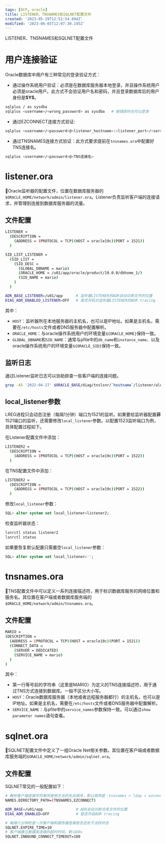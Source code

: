 ```yaml
---
tags: [OCP, oracle]
title: LISTENER、TNSNAMES和SQLNET配置文件
created: '2023-05-29T12:52:54.894Z'
modified: '2023-06-05T12:07:30.145Z'
---
```


LISTENER、TNSNAMES和SQLNET配置文件

# 用户连接验证
Oracle数据库中用户有三种常见的登录验证方式：
- 通过操作系统用户验证：必须是在数据库服务器本地登录，并且操作系统用户必须是oracle用户。此方式不会验证用户名和密码，并且登录数据库后的用户身份是**SYS**。
```bash
sqlplus / as sysdba
sqlplus <username>/<wrong_password> as sysdba   # 输错密码也可以登录
```

- 通过EZCONNECT连接方式验证:
```bash
sqlplus <username>/<password>@<listener_hostname>:<listener_port>/<service_name>
```

- 通过TNSNAMES连接方式验证：此方式要求提前在`tnsnames.ora`中配置好TNS连接名。
```bash
sqlplus <username>/<password>@<TNS连接名>
```

# listener.ora
:shark:Oracle监听器的配置文件，位置在数据库服务器的`$ORACLE_HOME/network/admin/listener.ora`。Listener负责监听客户端的连接请求，并管理到连接到数据库服务器的流量。

## 文件配置
```bash
LISTENER =
  (DESCRIPTION =
    (ADDRESS = (PROTOCOL = TCP)(HOST = oracle19c)(PORT = 1521))
  )

SID_LIST_LISTENER =
  (SID_LIST =
    (SID_DESC =
      (GLOBAL_DBNAME = mario)
      (ORACLE_HOME = /u01/app/oracle/product/19.0.0/dbhome_1/)
      (SID_NAME = mario)
    )
  )

ADR_BASE_LISTENER=/u01/app      # 监听器LISTENER的ADR自动诊断文件的位置
DIAG_ADR_ENABLED_LISTENER=OFF   # 是否开启对监听器LISTENER的ADR tracing
```
其中：
- `HOST`：监听器所在本地服务器的主机名，也可以是IP地址。如果是主机名，需要在`/etc/hosts`文件或者DNS服务器中配置解析。
- `ORACLE_HOME`：与oracle操作系统用户的环境变量`${ORACLE_HOME}`保持一致。
- `GLOBAL_DBNAME`和`SID_NAME`：通常与pfile中的`db_name`和`instance_name`、以及oracle操作系统用户的环境变量`${ORACLE_SID}`保持一致。


## 监听日志
通过Listener监听日志可以协助排查一些客户端的连接问题。
```bash
grep -A5 '2022-04-27' $ORACLE_BASE/diag/tnslsnr/`hostname`/listener/alert/log.xml
```

## local_listener参数
LREG进程只会动态注册（每隔1分钟）端口为1521的监听。如果要给监听器配置**非**1521端口的监听，还需要修改`local_listener`参数。以配置1523监听端口为例，具体配置过程如下。

在Listener配置文件中添加：
```bash
LISTENER2 =
  (DESCRIPTION =
    (ADDRESS = (PROTOCOL = TCP)(HOST = oracle19c)(PORT = 1522))
  )
```

在TNS配置文件中添加：
```bash
LISTENER2 =
  (DESCRIPTION =
    (ADDRESS = (PROTOCOL = TCP)(HOST = oracle19c)(PORT = 1522))
  )
```

修改`local_listener`参数：
```sql
SQL> alter system set local_listener=listener2;
```

检查监听器状态：
```bash
lsnrctl status listener2
lsnrctl status
```

如果要恢复默认配置只需置空`local_listener`参数：
```sql
SQL> alter system set local_listener='';
```


# tnsnames.ora
:shark:TNS配置文件中可以定义一系列连接描述符，用于标识数据库服务的网络位置和服务名。其位置在客户端或者数据库服务端的`$ORACLE_HOME/network/admin/tnsnames.ora`。

## 文件配置
```bash
MARIO =
(DESCRIPTION =
  (ADDRESS = (PROTOCOL = TCP)(HOST = oracle19c)(PORT = 1521))
  (CONNECT_DATA =
    (SERVER = DEDICATED)
    (SERVICE_NAME = mario)
  )
)
```
其中：
- 第一行等号前的字符串（这里是MARIO）为定义的TNS连接描述符，用于通过TNS方式连接到数据库。一般不区分大小写。
- `HOST`：Oracle数据库服务器（本地或者远程服务器都行）的主机名，也可以是IP地址。如果是主机名，需要在`/etc/hosts`文件或者DNS服务器中配置解析。
- `SERVICE_NAME`：与pfile中的`service_names`参数保持一致。可以通过`show parameter names`语句查看。


# sqlnet.ora
:shark:SQLNET配置文件中定义了一组Oracle Net相关参数。其位置在客户端或者数据库服务端的`$ORACLE_HOME/network/admin/sqlnet.ora`。

## 文件配置
SQLNET常见的一般配置如下：
```bash
# 解析客户端连接字符串所使用方法的先后顺序，默认顺序是：tnsnames > ldap > ezconnect
NAMES.DIRECTORY_PATH=(TNSNAMES,EZCONNECT)

ADR_BASE=/u01/app               # ADR自动诊断仓库文件的位置
DIAG_ADR_ENABLED=OFF            # 是否开启ADR tracing

# 每隔几分钟检查一次客户端和服务器连接是否还处于活跃状态
SQLNET.EXPIRE_TIME=10
# 客户端建立数据库连接的超时时间，默认60s
SQLNET.INBOUND_CONNECT_TIMEOUT=180
```









